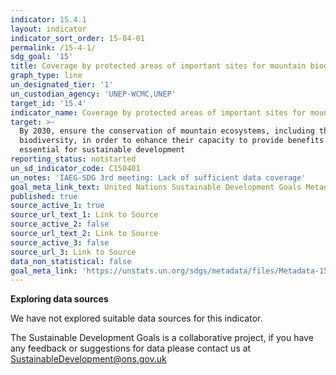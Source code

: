 ```yaml
---
indicator: 15.4.1
layout: indicator
indicator_sort_order: 15-04-01
permalink: /15-4-1/
sdg_goal: '15'
title: Coverage by protected areas of important sites for mountain biodiversity
graph_type: line
un_designated_tier: '1'
un_custodian_agency: 'UNEP-WCMC,UNEP'
target_id: '15.4'
indicator_name: Coverage by protected areas of important sites for mountain biodiversity
target: >-
  By 2030, ensure the conservation of mountain ecosystems, including their
  biodiversity, in order to enhance their capacity to provide benefits that are
  essential for sustainable development
reporting_status: notstarted
un_sd_indicator_code: C150401
un_notes: 'IAEG-SDG 3rd meeting: Lack of sufficient data coverage'
goal_meta_link_text: United Nations Sustainable Development Goals Metadata (pdf 456kB)
published: true
source_active_1: true
source_url_text_1: Link to Source
source_active_2: false
source_url_text_2: Link to Source
source_active_3: false
source_url_3: Link to Source
data_non_statistical: false
goal_meta_link: 'https://unstats.un.org/sdgs/metadata/files/Metadata-15-04-01.pdf'
---
```

**Exploring data sources**

We have not explored suitable data sources for this indicator. 

The Sustainable Development Goals is a collaborative project, if you have any feedback or suggestions for data please contact us at <SustainableDevelopment@ons.gov.uk>
